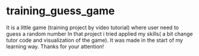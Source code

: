 # training_guess_game
It is a little game (training project by video tutorial) where user need to guess a random number 
In that project i tried applied my skills( a bit change tutor code and visualization of the game). It was made in the start of my learning way. 
Thanks for your attention!
